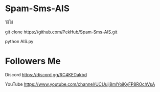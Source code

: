 # Spam-Sms-AIS

วิธีใช้

git clone https://github.com/PekHub/Spam-Sms-AIS.git

python AIS.py


# Followers Me
Discord https://discord.gg/RC4KEDakbd

YouTube https://www.youtube.com/channel/UCUuji8mlYoiKyFP8ROchVsA
